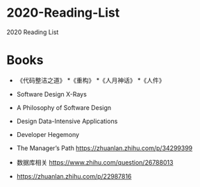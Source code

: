 # 2020-Reading-List
2020 Reading List

# Books
* 《代码整洁之道》
*《重构》
*《人月神话》
*《人件》
* Software Design X-Rays
* A Philosophy of Software Design
* Design Data-Intensive Applications
* Developer Hegemony
* The Manager’s Path
https://zhuanlan.zhihu.com/p/34299399
* 数据库相关 https://www.zhihu.com/question/26788013

* https://zhuanlan.zhihu.com/p/22987816

